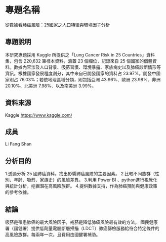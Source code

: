 # 專題名稱
從數據看肺癌風險：25國家之人口特徵與環境因子分析


## 專題說明
本研究專題採用 Kaggle 所提供之「Lung Cancer Risk in 25 Countries」資料集，包含 220,632 筆樣本資料，涵蓋 23 個欄位，記錄來自 25 個國家的個體資料。數據內容涉及人口背景、吸菸習慣、環境暴露、家族病史以及肺癌診斷情形等資訊。根據國家發展程度劃分，其中來自已開發國家的資料占 23.97%，開發中國家則占 76.03%；若依地理區域分類，則包括亞洲 43.96%、歐洲 23.98%、非洲 20.10%、北美洲 7.98%、以及南美洲 3.99%。




## 資料來源
Kaggle  https://www.kaggle.com/

## 成員 
Li Fang Shan

## 分析目的
1.透過分析 25 國肺癌資料，找出影響肺癌風險的主要因素。
2.比較不同族群（性別、年齡、吸菸、家族史）的風險差異。
3.利用 Power BI 、python進行視覺化與統計分析，挖掘潛在高風險族群。
4.提供數據支持，作為肺癌預防與健康政策的參考依據。



## 結論
吸菸是罹患肺癌的最大風險因子，戒菸是降低肺癌風險最有效的方法。
國民健康署（國健署）提供低劑量電腦斷層掃描（LDCT）肺癌篩檢服務給符合特定條件的高風險族群。每兩年一次，且費用由國健署補助。




